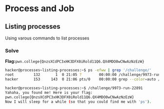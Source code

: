 # Process and Job

## Listing processes
Using varous commands to list processes

### Solve
**Flag:**`pwn.college{QnzsXCdPC3xHK3DFX0iRold11Q6.QX4MDO0wCNwAzNzEzW}`

```bash
hacker@processes~listing-processes:~$ ps -efww | grep '/challenge/'
root         132       1  0 21:05 ?        00:00:00 /challenge/9973-run-22891
hacker       153     143  0 21:06 pts/0    00:00:00 grep --color=auto /challenge/

hacker@processes~listing-processes:~$ /challenge/9973-run-22891
Yahaha, you found me! Here is your flag:
pwn.college{QnzsXCdPC3xHK3DFX0iRold11Q6.QX4MDO0wCNwAzNzEzW}
Now I will sleep for a while (so that you could find me with 'ps').
```
